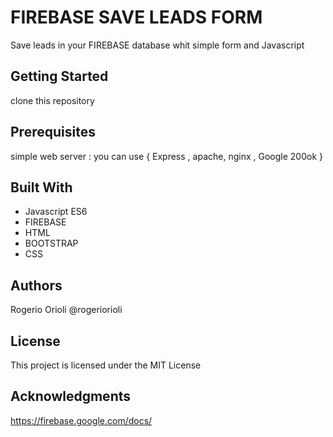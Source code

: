 # FIREBASE SAVE LEADS FORM

Save leads in your FIREBASE database whit simple form and Javascript 

## Getting Started

clone this repository

## Prerequisites

simple web server : you can use { Express , apache, nginx , Google 200ok }

## Built With
- Javascript ES6
- FIREBASE
- HTML
- BOOTSTRAP
- CSS


## Authors
Rogerio Orioli @rogeriorioli

## License
This project is licensed under the MIT License 

## Acknowledgments
https://firebase.google.com/docs/


